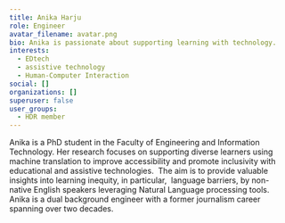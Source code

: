 ```yaml
---
title: Anika Harju
role: Engineer
avatar_filename: avatar.png
bio: Anika is passionate about supporting learning with technology.
interests:
  - EDtech
  - assistive technology
  - Human-Computer Interaction
social: []
organizations: []
superuser: false
user_groups:
  - HDR member
---
```

Anika is a PhD student in the Faculty of Engineering and Information Technology. Her research focuses on supporting diverse learners using machine translation to improve accessibility and promote inclusivity with educational and assistive technologies.  The aim is to provide valuable insights into learning inequity, in particular,  language barriers, by non-native English speakers leveraging Natural Language processing tools. Anika is a dual background engineer with a former journalism career spanning over two decades.
